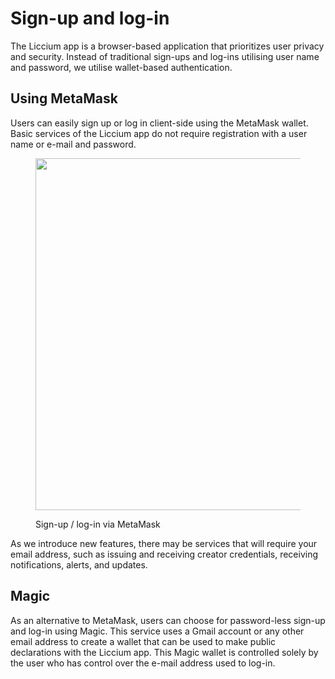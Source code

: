 # Sign-up and log-in

The Liccium app is a browser-based application that prioritizes user privacy and security. Instead of traditional sign-ups and log-ins utilising user name and password, we utilise wallet-based authentication.

## Using MetaMask

Users can easily sign up or log in client-side using the MetaMask wallet. Basic services of the Liccium app do not require registration with a user name or e-mail and password.&#x20;

<figure><img src="../.gitbook/assets/Metamask.gif" alt="" width="563"><figcaption><p>Sign-up / log-in via MetaMask</p></figcaption></figure>

As we introduce new features, there may be services that will require your email address, such as issuing and receiving creator credentials, receiving notifications, alerts, and updates.

## Magic&#x20;

As an alternative to MetaMask, users can choose for password-less sign-up and log-in using Magic. This service uses a Gmail account or any other email address to create a wallet that can be used to make public declarations with the Liccium app. This Magic wallet is controlled solely by the user who has control over the e-mail address used to log-in.

&#x20;
